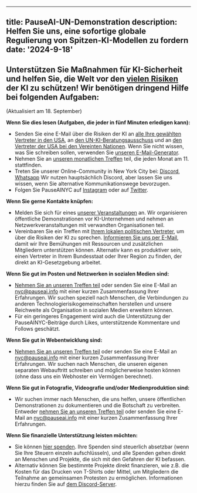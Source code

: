 

---
title: PauseAI-UN-Demonstration
description: Helfen Sie uns, eine sofortige globale Regulierung von Spitzen-KI-Modellen zu fordern
date: '2024-9-18'
---

## Unterstützen Sie Maßnahmen für KI-Sicherheit und helfen Sie, die Welt vor den [vielen Risiken](https://airisk.mit.edu/) der KI zu schützen! Wir benötigen dringend Hilfe bei folgenden Aufgaben:

(Aktualisiert am 18. September)

**Wenn Sie dies lesen (Aufgaben, die jeder in fünf Minuten erledigen kann):**
- Senden Sie eine E-Mail über die Risiken der KI an [alle Ihre gewählten Vertreter in den USA](https://democracy.io/), an [den UN-KI-Beratungsausschuss](mailto:aiadvisorybody@un.org) und an [den Vertreter der USA bei den Vereinten Nationen](https://usun.usmission.gov/mission/contact-us/). Wenn Sie nicht wissen, was Sie schreiben sollen, verwenden Sie [unseren E-Mail-Generator](https://pauseai.info/email-builder).
- Nehmen Sie an [unseren monatlichen Treffen](https://www.eventbrite.com/e/pauseai-monthly-action-meeting-tickets-914711244957) teil, die jeden Monat am 11. stattfinden.
- Treten Sie unserer Online-Community in New York City bei: [Discord](https://discord.com/channels/1100491867675709580/1223374237016784928), [Whatsapp](https://chat.whatsapp.com/KAQMwz2nQeWIkTLxwKxHg1) Wir nutzen hauptsächlich Discord, aber lassen Sie uns wissen, wenn Sie alternative Kommunikationswege bevorzugen.
- Folgen Sie PauseAINYC auf [Instagram](https://www.instagram.com/pauseainyc/) oder auf [Twitter](https://x.com/PauseAINYC).

**Wenn Sie gerne Kontakte knüpfen:**
- Melden Sie sich für eines [unserer Veranstaltungen](https://www.eventbrite.com/o/pause-ai-nyc-83065324363) an. Wir organisieren öffentliche Demonstrationen vor KI-Unternehmen und nehmen an Netzwerkveranstaltungen mit verwandten Organisationen teil.
- Vereinbaren Sie ein Treffen mit [Ihrem lokalen politischen Vertreter](https://www.usa.gov/elected-officials), um über die Risiken der KI zu sprechen. [Informieren Sie uns per E-Mail](mailto:nyc@pauseai.info), damit wir Ihre Bemühungen mit Ressourcen und zusätzlichen Mitgliedern unterstützen können. Alternativ kann es produktiver sein, einen Vertreter in Ihrem Bundesstaat oder Ihrer Region zu finden, der direkt an KI-Gesetzgebung arbeitet.

**Wenn Sie gut im Posten und Netzwerken in sozialen Medien sind:**
- [Nehmen Sie an unseren Treffen teil](https://www.eventbrite.com/e/pauseai-monthly-action-meeting-tickets-914711244957) oder senden Sie eine E-Mail an [nyc@pauseai.info](mailto:nyc@pauseai.info) mit einer kurzen Zusammenfassung Ihrer Erfahrungen. Wir suchen speziell nach Menschen, die Verbindungen zu anderen Technologierisikogemeinschaften herstellen und unsere Reichweite als Organisation in sozialen Medien erweitern können.
- Für ein geringeres Engagement wird auch die Unterstützung der PauseAINYC-Beiträge durch Likes, unterstützende Kommentare und Follows geschätzt.

**Wenn Sie gut in Webentwicklung sind:**
- [Nehmen Sie an unseren Treffen teil](https://www.eventbrite.com/e/pauseai-monthly-action-meeting-tickets-914711244957) oder senden Sie eine E-Mail an [nyc@pauseai.info](mailto:nyc@pauseai.info) mit einer kurzen Zusammenfassung Ihrer Erfahrungen. Wir suchen nach Menschen, die unseren eigenen separaten Webauftritt schreiben und möglicherweise hosten können (ohne dass uns ein Webhoster ein Vermögen berechnet).

**Wenn Sie gut in Fotografie, Videografie und/oder Medienproduktion sind:**
- Wir suchen immer nach Menschen, die uns helfen, unsere öffentlichen Demonstrationen zu dokumentieren und die Botschaft zu verbreiten. Entweder [nehmen Sie an unseren Treffen teil](https://www.eventbrite.com/e/pauseai-monthly-action-meeting-tickets-914711244957) oder senden Sie eine E-Mail an [nyc@pauseai.info](mailto:nyc@pauseai.info) mit einer kurzen Zusammenfassung Ihrer Erfahrungen.

**Wenn Sie finanzielle Unterstützung leisten möchten:**
- Sie können [hier spenden](https://pauseai.info/donate). Ihre Spenden sind steuerlich absetzbar (wenn Sie Ihre Steuern einzeln aufschlüsseln), und alle Spenden gehen direkt an Menschen und Projekte, die sich mit den Gefahren der KI befassen.
- Alternativ können Sie bestimmte Projekte direkt finanzieren, wie z.B. die Kosten für das Drucken von T-Shirts oder Mittel, um Mitgliedern die Teilnahme an gemeinsamen Protesten zu ermöglichen. Informationen hierzu finden Sie auf [dem Discord-Server](https://discord.com/channels/1100491867675709580/1223374237016784928).